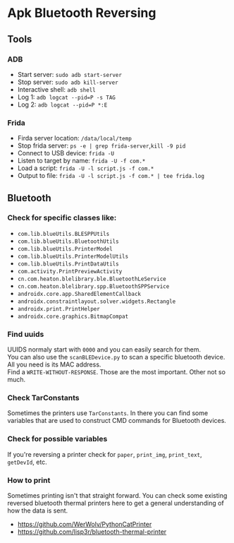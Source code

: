 # Apk Bluetooth Reversing

## Tools

### ADB
- Start server: `sudo adb start-server`
- Stop server: `sudo adb kill-server`
- Interactive shell: `adb shell`
- Log 1: `adb logcat --pid=P -s TAG`
- Log 2: `adb logcat --pid=P *:E`

### Frida
- Firda server location: `/data/local/temp`
- Stop frida server: `ps -e | grep frida-server`,`kill -9 pid`
- Connect to USB device: `frida -U`
- Listen to target by name: `frida -U -f com.*`
- Load a script: `frida -U -l script.js -f com.*`
- Output to file: `frida -U -l script.js -f com.* | tee frida.log`

## Bluetooth

### Check for specific classes like:
- `com.lib.blueUtils.BLESPPUtils`
- `com.lib.blueUtils.BluetoothUtils`
- `com.lib.blueUtils.PrinterModel`
- `com.lib.blueUtils.PrinterModelUtils`
- `com.lib.blueUtils.PrintDataUtils`
- `com.activity.PrintPreviewActivity`
- `cn.com.heaton.blelibrary.ble.BluetoothLeService`
- `cn.com.heaton.blelibrary.spp.BluetoothSPPService`
- `androidx.core.app.SharedElementCallback`
- `androidx.constraintlayout.solver.widgets.Rectangle`
- `androidx.print.PrintHelper`
- `androidx.core.graphics.BitmapCompat`

### Find uuids
UUIDS normaly start with `0000` and you can easily search for them.  
You can also use the `scanBLEDevice.py` to scan a specific bluetooth device. All you need is its MAC address.  
Find a `WRITE-WITHOUT-RESPONSE`. Those are the most important. Other not so much.

### Check TarConstants
Sometimes the printers use `TarConstants`. In there you can find some variables that are used to construct CMD commands for Bluetooth devices.  

### Check for possible variables
If you're reversing a printer check for `paper`, `print_img`, `print_text`, `getDevId`, etc.

### How to print
Sometimes printing isn't that straight forward. You can check some existing reversed bluetooth thermal printers here to get a general understanding of how the data is sent.  
- https://github.com/WerWolv/PythonCatPrinter
- https://github.com/lisp3r/bluetooth-thermal-printer
